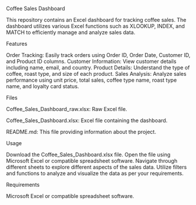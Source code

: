Coffee Sales Dashboard

This repository contains an Excel dashboard for tracking coffee sales. The dashboard utilizes various Excel functions such as XLOOKUP, INDEX, and MATCH to efficiently manage and analyze sales data.

Features

Order Tracking: Easily track orders using Order ID, Order Date, Customer ID, and Product ID columns.
Customer Information: View customer details including name, email, and country.
Product Details: Understand the type of coffee, roast type, and size of each product.
Sales Analysis: Analyze sales performance using unit price, total sales, coffee type name, roast type name, and loyalty card status.

Files

Coffee_Sales_Dashboard_raw.xlsx: Raw Excel file.

Coffee_Sales_Dashboard.xlsx: Excel file containing the dashboard.

README.md: This file providing information about the project.

Usage

Download the Coffee_Sales_Dashboard.xlsx file.
Open the file using Microsoft Excel or compatible spreadsheet software.
Navigate through different sheets to explore different aspects of the sales data.
Utilize filters and functions to analyze and visualize the data as per your requirements.

Requirements

Microsoft Excel or compatible spreadsheet software.
